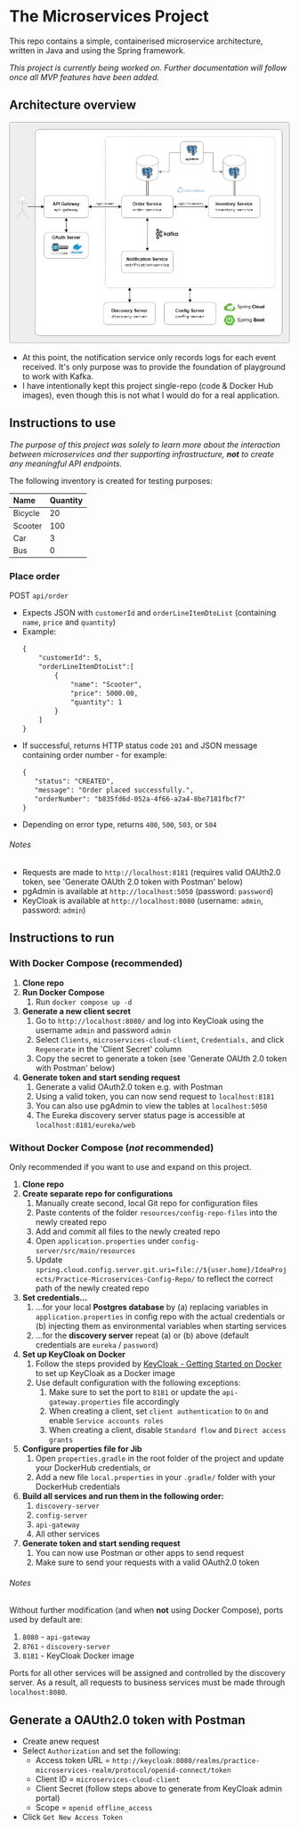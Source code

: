 # The Microservices Project

This repo contains a simple, containerised microservice architecture, written in Java and using the Spring framework.

_This project is currently being worked on. Further documentation will follow once all MVP features have been added._

## Architecture overview
![Overview diagram](diagram.png)

+ At this point, the notification service only records logs for each event received. It's only purpose was to provide the foundation of playground to work with Kafka.
+ I have intentionally kept this project single-repo (code & Docker Hub images), even though this is not what I would do for a real application.

## Instructions to use
_The purpose of this project was solely to learn more about the interaction between microservices and ther supporting infrastructure, __not__ to create any meaningful API endpoints._

The following inventory is created for testing purposes:

| Name    | Quantity |
|:--------|:---------|
| Bicycle | 20       |
| Scooter | 100      |
| Car     | 3        |
| Bus     | 0        |


### Place order
POST `api/order`
+ Expects JSON with `customerId` and `orderLineItemDtoList` (containing `name`, `price` and `quantity`)
+ Example:
   ```
   {
       "customerId": 5,
       "orderLineItemDtoList":[
           {
               "name": "Scooter",
               "price": 5000.00,
               "quantity": 1
           }
       ]
   }
   ```
+ If successful, returns HTTP status code `201` and JSON message containing order number - for example:
   ```
   {
      "status": "CREATED",
      "message": "Order placed successfully.",
      "orderNumber": "b835fd6d-052a-4f66-a2a4-8be7181fbcf7"
   }
   ```
+ Depending on error type, returns  `400`, `500`, `503`, or `504` 

###### Notes
- Requests are made to `http://localhost:8181` (requires valid OAUth2.0 token, see 'Generate OAUth 2.0 token with Postman' below)
- pgAdmin is available at `http://localhost:5050` (password: `password`)
- KeyCloak is available at `http://localhost:8080` (username: `admin`, password: `admin`)

## Instructions to run 
### With Docker Compose (recommended)
1. __Clone repo__
2. __Run Docker Compose__
   1. Run `docker compose up -d`
3. __Generate a new client secret__
   1. Go to `http://localhost:8080/` and log into KeyCloak using the username `admin` and password `admin`
   2. Select `Clients`, `microservices-cloud-client`, `Credentials,` and click `Regenerate` in the 'Client Secret' column
   3. Copy the secret to generate a token (see 'Generate OAUth 2.0 token with Postman' below)
4. __Generate token and start sending request__
   1. Generate a valid OAuth2.0 token e.g. with Postman
   2. Using a valid token, you can now send request to `localhost:8181`
   3. You can also use pgAdmin to view the tables at `localhost:5050`
   4. The Eureka discovery server status page is accessible at `localhost:8181/eureka/web`

### Without Docker Compose (_not_ recommended)
Only recommended if you want to use and expand on this project.
1. __Clone repo__
2. __Create separate repo for configurations__
   1. Manually create second, local Git repo for configuration files
   2. Paste contents of the folder `resources/config-repo-files` into the newly created repo
   3. Add and commit all files to the newly created repo
   4. Open `application.properties` under `config-server/src/main/resources` 
   5. Update `spring.cloud.config.server.git.uri=file://${user.home}/IdeaProjects/Practice-Microservices-Config-Repo/` to reflect the correct path of the newly created repo
3. __Set credentials...__ 
   1. ...for your local __Postgres database__ by (a) replacing variables in `application.properties` in config repo with the actual credentials or (b) injecting them as environmental variables when starting services
   2. ...for the __discovery server__  repeat (a) or (b) above (default credentials are `eureka` / `password`)
4. __Set up KeyCloak on Docker__
   1. Follow the steps provided by [KeyCloak - Getting Started on Docker](https://www.keycloak.org/getting-started/getting-started-docker) to set up KeyCloak as a Docker image
   2. Use default configuration with the following exceptions:
      1. Make sure to set the port to `8181` or update the `api-gateway.properties` file accordingly
      2. When creating a client, set `client authentication` to `On` and enable `Service accounts roles`
      3. When creating a client, disable `Standard flow` and `Direct access grants`
5. __Configure properties file for Jib__
   1. Open `properties.gradle` in the root folder of the project and update your DockerHub credentials, or
   2. Add a new file `local.properties` in your `.gradle/` folder with your DockerHub credentials
6. __Build all services and run them in the following order:__ 
   1. `discovery-server`
   2. `config-server`
   3. `api-gateway`
   4. All other services
7. __Generate token and start sending request__
   1. You can now use Postman or other apps to send request
   2. Make sure to send your requests with a valid OAuth2.0 token

###### Notes
Without further modification (and when __not__ using Docker Compose), ports used by default are:
1. `8080` - `api-gateway`
2. `8761` - `discovery-server`
3. `8181` - KeyCloak Docker image 

Ports for all other services will be assigned and controlled by the discovery server. As a result, all requests to business services must be made through `localhost:8080`.

## Generate a OAUth2.0 token with Postman
+ Create anew request
+ Select `Authorization` and set the following:
  + Access token URL = `http://keycloak:8080/realms/practice-microservices-realm/protocol/openid-connect/token`
  + Client ID = `microservices-cloud-client`
  + Client Secret (follow steps above to generate from KeyCloak admin portal)
  + Scope = `openid offline_access`
+ Click `Get New Access Token`